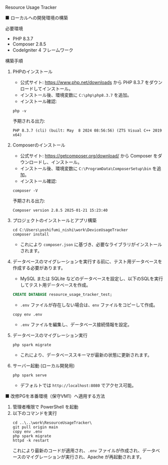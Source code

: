 Resource Usage Tracker

■ ローカルへの開発環境の構築

必要環境
- PHP 8.3.7
- Composer 2.8.5
- CodeIgniter 4 フレームワーク

構築手順
1. PHPのインストール
   - 公式サイト: https://www.php.net/downloads から PHP 8.3.7 をダウンロードしてインストール。
   - インストール後、環境変数に `C:\php\php8.3.7` を追加。
   - インストール確認:
   ```
   php -v
   ```
   予期される出力:
   ```
   PHP 8.3.7 (cli) (built: May  8 2024 08:56:56) (ZTS Visual C++ 2019 x64)
   ```

2. Composerのインストール
   - 公式サイト: https://getcomposer.org/download/ から Composer をダウンロードし、インストール。
   - インストール後、環境変数に `C:\ProgramData\ComposerSetup\bin` を追加。
   - インストール確認:
   ```
   composer -V
   ```
   予期される出力:
   ```
   Composer version 2.8.5 2025-01-21 15:23:40
   ```

3. プロジェクトのインストールとアプリ構築
   ```
   cd C:\Users\yoshifumi_nishi\work\DeviceUsageTracker
   composer install
   ```
   - これにより `composer.json` に基づき、必要なライブラリがインストールされます。

4. データベースのマイグレーションを実行する前に、テスト用データベースを作成する必要があります。
   - MySQL または SQLite などのデータベースを設定し、以下のSQLを実行してテスト用データベースを作成。
   ```sql
   CREATE DATABASE resource_usage_tracker_test;
   ```
   - `.env` ファイルが存在しない場合は、`env` ファイルをコピーして作成。
   ```
   copy env .env
   ```
   - `.env` ファイルを編集し、データベース接続情報を設定。

5. データベースのマイグレーション実行
   ```
   php spark migrate
   ```
   - これにより、データベーススキーマが最新の状態に更新されます。

6. サーバー起動 (ローカル開発用)
   ```
   php spark serve
   ```
   - デフォルトでは `http://localhost:8080` でアクセス可能。


■ 改修PGを本番環境（保守VM1）へ適用する方法

1. 管理者権限で PowerShell を起動
2. 以下のコマンドを実行
   ```
   cd ..\..\work\ResourceUsageTracker\
   git pull origin main
   copy env .env
   php spark migrate
   httpd -k restart
   ```
   これにより最新のコードが適用され、`.env` ファイルが作成され、データベースのマイグレーションが実行され、Apache が再起動されます。

